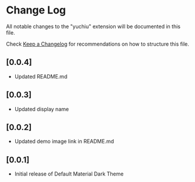 # Change Log

All notable changes to the "yuchiu" extension will be documented in this file.

Check [Keep a Changelog](http://keepachangelog.com/) for recommendations on how to structure this file.

## [0.0.4]

- Updated README.md

## [0.0.3]

- Updated display name

## [0.0.2]

- Updated demo image link in README.md

## [0.0.1]

- Initial release of Default Material Dark Theme
